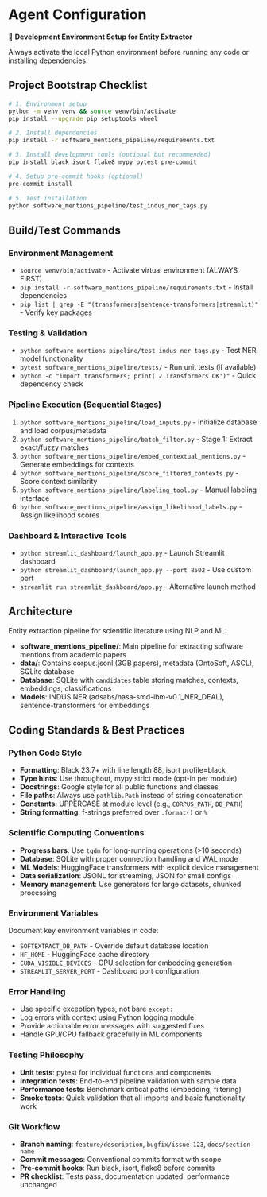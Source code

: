 # Agent Configuration

🔧 **Development Environment Setup for Entity Extractor**

Always activate the local Python environment before running any code or installing dependencies.

## Project Bootstrap Checklist

```bash
# 1. Environment setup
python -m venv venv && source venv/bin/activate
pip install --upgrade pip setuptools wheel

# 2. Install dependencies
pip install -r software_mentions_pipeline/requirements.txt

# 3. Install development tools (optional but recommended)
pip install black isort flake8 mypy pytest pre-commit

# 4. Setup pre-commit hooks (optional)
pre-commit install

# 5. Test installation
python software_mentions_pipeline/test_indus_ner_tags.py
```

## Build/Test Commands

### Environment Management
- `source venv/bin/activate` - Activate virtual environment (ALWAYS FIRST)
- `pip install -r software_mentions_pipeline/requirements.txt` - Install dependencies
- `pip list | grep -E "(transformers|sentence-transformers|streamlit)"` - Verify key packages

### Testing & Validation
- `python software_mentions_pipeline/test_indus_ner_tags.py` - Test NER model functionality
- `pytest software_mentions_pipeline/tests/` - Run unit tests (if available)
- `python -c "import transformers; print('✓ Transformers OK')"` - Quick dependency check

### Pipeline Execution (Sequential Stages)
1. `python software_mentions_pipeline/load_inputs.py` - Initialize database and load corpus/metadata
2. `python software_mentions_pipeline/batch_filter.py` - Stage 1: Extract exact/fuzzy matches  
3. `python software_mentions_pipeline/embed_contextual_mentions.py` - Generate embeddings for contexts
4. `python software_mentions_pipeline/score_filtered_contexts.py` - Score context similarity
5. `python software_mentions_pipeline/labeling_tool.py` - Manual labeling interface
6. `python software_mentions_pipeline/assign_likelihood_labels.py` - Assign likelihood scores

### Dashboard & Interactive Tools
- `python streamlit_dashboard/launch_app.py` - Launch Streamlit dashboard
- `python streamlit_dashboard/launch_app.py --port 8502` - Use custom port
- `streamlit run streamlit_dashboard/app.py` - Alternative launch method

## Architecture

Entity extraction pipeline for scientific literature using NLP and ML:
- **software_mentions_pipeline/**: Main pipeline for extracting software mentions from academic papers
- **data/**: Contains corpus.jsonl (3GB papers), metadata (OntoSoft, ASCL), SQLite database
- **Database**: SQLite with `candidates` table storing matches, contexts, embeddings, classifications
- **Models**: INDUS NER (adsabs/nasa-smd-ibm-v0.1_NER_DEAL), sentence-transformers for embeddings

## Coding Standards & Best Practices

### Python Code Style
- **Formatting**: Black 23.7+ with line length 88, isort profile=black
- **Type hints**: Use throughout, mypy strict mode (opt-in per module)
- **Docstrings**: Google style for all public functions and classes
- **File paths**: Always use `pathlib.Path` instead of string concatenation
- **Constants**: UPPERCASE at module level (e.g., `CORPUS_PATH`, `DB_PATH`)
- **String formatting**: f-strings preferred over `.format()` or `%`

### Scientific Computing Conventions
- **Progress bars**: Use `tqdm` for long-running operations (>10 seconds)
- **Database**: SQLite with proper connection handling and WAL mode
- **ML Models**: HuggingFace transformers with explicit device management
- **Data serialization**: JSONL for streaming, JSON for small configs
- **Memory management**: Use generators for large datasets, chunked processing

### Environment Variables
Document key environment variables in code:
- `SOFTEXTRACT_DB_PATH` - Override default database location
- `HF_HOME` - HuggingFace cache directory
- `CUDA_VISIBLE_DEVICES` - GPU selection for embedding generation
- `STREAMLIT_SERVER_PORT` - Dashboard port configuration

### Error Handling
- Use specific exception types, not bare `except:`
- Log errors with context using Python logging module
- Provide actionable error messages with suggested fixes
- Handle GPU/CPU fallback gracefully in ML components

### Testing Philosophy
- **Unit tests**: pytest for individual functions and components
- **Integration tests**: End-to-end pipeline validation with sample data  
- **Performance tests**: Benchmark critical paths (embedding, filtering)
- **Smoke tests**: Quick validation that all imports and basic functionality work

### Git Workflow
- **Branch naming**: `feature/description`, `bugfix/issue-123`, `docs/section-name`
- **Commit messages**: Conventional commits format with scope
- **Pre-commit hooks**: Run black, isort, flake8 before commits
- **PR checklist**: Tests pass, documentation updated, performance unchanged
